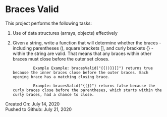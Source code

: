# Braces Valid
This project performs the following tasks:

1. Use of data structures (arrays, objects) effectively

2. Given a string, write a function that will determine whether the braces  - including parentheses (), square brackets [], and curly brackets {} - within the string are valid. That means that any braces within other braces must close before the outer set closes.

                Example Example: bracesValid("{{()}}[]") returns true because the inner braces close before the outer braces. Each opening brace has a matching closing brace.

                Example: bracesValid("{(})") returns false because the curly braces close before the parentheses, which starts within the curly braces, had a chance to close.

Created On: July 14, 2020\
Pushed to Github: July 21, 2020